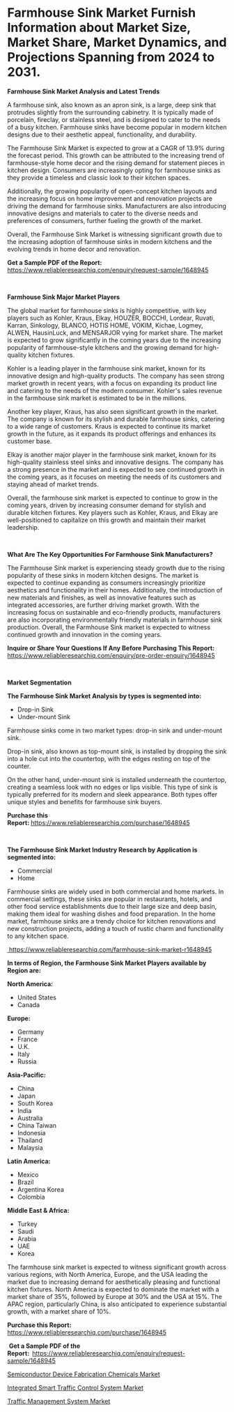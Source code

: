 <p><h1>Farmhouse Sink Market Furnish Information about Market Size, Market Share, Market Dynamics, and Projections Spanning from 2024 to 2031.</h1></p><p><strong>Farmhouse Sink Market Analysis and Latest Trends</strong></p>
<p><p>A farmhouse sink, also known as an apron sink, is a large, deep sink that protrudes slightly from the surrounding cabinetry. It is typically made of porcelain, fireclay, or stainless steel, and is designed to cater to the needs of a busy kitchen. Farmhouse sinks have become popular in modern kitchen designs due to their aesthetic appeal, functionality, and durability.</p><p>The Farmhouse Sink Market is expected to grow at a CAGR of 13.9% during the forecast period. This growth can be attributed to the increasing trend of farmhouse-style home decor and the rising demand for statement pieces in kitchen design. Consumers are increasingly opting for farmhouse sinks as they provide a timeless and classic look to their kitchen spaces.</p><p>Additionally, the growing popularity of open-concept kitchen layouts and the increasing focus on home improvement and renovation projects are driving the demand for farmhouse sinks. Manufacturers are also introducing innovative designs and materials to cater to the diverse needs and preferences of consumers, further fueling the growth of the market.</p><p>Overall, the Farmhouse Sink Market is witnessing significant growth due to the increasing adoption of farmhouse sinks in modern kitchens and the evolving trends in home decor and renovation.</p></p>
<p><strong>Get a Sample PDF of the Report:&nbsp;</strong> <a href="https://www.reliableresearchiq.com/enquiry/request-sample/1648945">https://www.reliableresearchiq.com/enquiry/request-sample/1648945</a></p>
<p>&nbsp;</p>
<p><strong>Farmhouse Sink Major Market Players</strong></p>
<p><p>The global market for farmhouse sinks is highly competitive, with key players such as Kohler, Kraus, Elkay, HOUZER, BOCCHI, Lordear, Ruvati, Karran, Sinkology, BLANCO, HOTIS HOME, VOKIM, Kichae, Logmey, ALWEN, HausinLuck, and MENSARJOR vying for market share. The market is expected to grow significantly in the coming years due to the increasing popularity of farmhouse-style kitchens and the growing demand for high-quality kitchen fixtures.</p><p>Kohler is a leading player in the farmhouse sink market, known for its innovative design and high-quality products. The company has seen strong market growth in recent years, with a focus on expanding its product line and catering to the needs of the modern consumer. Kohler's sales revenue in the farmhouse sink market is estimated to be in the millions.</p><p>Another key player, Kraus, has also seen significant growth in the market. The company is known for its stylish and durable farmhouse sinks, catering to a wide range of customers. Kraus is expected to continue its market growth in the future, as it expands its product offerings and enhances its customer base.</p><p>Elkay is another major player in the farmhouse sink market, known for its high-quality stainless steel sinks and innovative designs. The company has a strong presence in the market and is expected to see continued growth in the coming years, as it focuses on meeting the needs of its customers and staying ahead of market trends.</p><p>Overall, the farmhouse sink market is expected to continue to grow in the coming years, driven by increasing consumer demand for stylish and durable kitchen fixtures. Key players such as Kohler, Kraus, and Elkay are well-positioned to capitalize on this growth and maintain their market leadership.</p></p>
<p>&nbsp;</p>
<p><strong>What Are The Key Opportunities For Farmhouse Sink Manufacturers?</strong></p>
<p><p>The Farmhouse Sink market is experiencing steady growth due to the rising popularity of these sinks in modern kitchen designs. The market is expected to continue expanding as consumers increasingly prioritize aesthetics and functionality in their homes. Additionally, the introduction of new materials and finishes, as well as innovative features such as integrated accessories, are further driving market growth. With the increasing focus on sustainable and eco-friendly products, manufacturers are also incorporating environmentally friendly materials in farmhouse sink production. Overall, the Farmhouse Sink market is expected to witness continued growth and innovation in the coming years.</p></p>
<p><strong>Inquire or Share Your Questions If Any Before Purchasing This Report:</strong> <a href="https://www.reliableresearchiq.com/enquiry/pre-order-enquiry/1648945">https://www.reliableresearchiq.com/enquiry/pre-order-enquiry/1648945</a></p>
<p>&nbsp;</p>
<p><strong>Market Segmentation</strong></p>
<p><strong>The Farmhouse Sink Market Analysis by types is segmented into:</strong></p>
<p><ul><li>Drop-in Sink</li><li>Under-mount Sink</li></ul></p>
<p><p>Farmhouse sinks come in two market types: drop-in sink and under-mount sink. </p><p>Drop-in sink, also known as top-mount sink, is installed by dropping the sink into a hole cut into the countertop, with the edges resting on top of the counter.</p><p>On the other hand, under-mount sink is installed underneath the countertop, creating a seamless look with no edges or lips visible. This type of sink is typically preferred for its modern and sleek appearance. Both types offer unique styles and benefits for farmhouse sink buyers.</p></p>
<p><strong>Purchase this Report:&nbsp;</strong><a href="https://www.reliableresearchiq.com/purchase/1648945">https://www.reliableresearchiq.com/purchase/1648945</a></p>
<p>&nbsp;</p>
<p><strong>The Farmhouse Sink Market Industry Research by Application is segmented into:</strong></p>
<p><ul><li>Commercial</li><li>Home</li></ul></p>
<p><p>Farmhouse sinks are widely used in both commercial and home markets. In commercial settings, these sinks are popular in restaurants, hotels, and other food service establishments due to their large size and deep basin, making them ideal for washing dishes and food preparation. In the home market, farmhouse sinks are a trendy choice for kitchen renovations and new construction projects, adding a touch of rustic charm and functionality to any kitchen space.</p></p>
<p><a href="https://www.reliableresearchiq.com/farmhouse-sink-market-r1648945">&nbsp;https://www.reliableresearchiq.com/farmhouse-sink-market-r1648945</a></p>
<p><strong>In terms of Region, the Farmhouse Sink Market Players available by Region are:</strong></p>
<p>
    <p> <strong> North America: </strong>
        <ul>
            <li>United States</li>
            <li>Canada</li>
        </ul>
        </p> 
    <p> <strong> Europe: </strong>
        <ul>
            <li>Germany</li>
            <li>France</li>
            <li>U.K.</li>
            <li>Italy</li>
            <li>Russia</li>
        </ul>
        </p> 
    <p> <strong> Asia-Pacific: </strong>
        <ul>
            <li>China</li>
            <li>Japan</li>
            <li>South Korea</li>
            <li>India</li>
            <li>Australia</li>
            <li>China Taiwan</li>
            <li>Indonesia</li>
            <li>Thailand</li>
            <li>Malaysia</li>
        </ul>
        </p> 
    <p> <strong> Latin America: </strong>
        <ul>
            <li>Mexico</li>
            <li>Brazil</li>
            <li>Argentina Korea</li>
            <li>Colombia</li>
        </ul>
        </p> 
    <p> <strong> Middle East & Africa: </strong>
        <ul>
            <li>Turkey</li>
            <li>Saudi</li>
            <li>Arabia</li>
            <li>UAE</li>
            <li>Korea</li>
        </ul>
    </p>
    </p>
<p><p>The farmhouse sink market is expected to witness significant growth across various regions, with North America, Europe, and the USA leading the market due to increasing demand for aesthetically pleasing and functional kitchen fixtures. North America is expected to dominate the market with a market share of 35%, followed by Europe at 30% and the USA at 15%. The APAC region, particularly China, is also anticipated to experience substantial growth, with a market share of 10%.</p></p>
<p><strong>Purchase this Report: </strong><a href="https://www.reliableresearchiq.com/purchase/1648945">https://www.reliableresearchiq.com/purchase/1648945</a></p>
<p>&nbsp;<strong>Get a Sample PDF of the Report:&nbsp;&nbsp;</strong><a href="https://www.reliableresearchiq.com/enquiry/request-sample/1648945">https://www.reliableresearchiq.com/enquiry/request-sample/1648945</a></p>
<p><strong></strong></p>
<p><p><a href="https://view.publitas.com/reportprime-1/insights-into-the-semiconductor-device-fabrication-chemicals-industry-market-financial-status-market-size-and-revenue-analysis-up-to-2031/">Semiconductor Device Fabrication Chemicals Market</a></p><p><a href="https://github.com/gulaimolin/Market-Research-Report-List-5/blob/main/integrated-smart-traffic-control-system-market.md">Integrated Smart Traffic Control System Market</a></p><p><a href="https://github.com/mauripalmi/Market-Research-Report-List-4/blob/main/traffic-management-system-market.md">Traffic Management System Market</a></p></p>